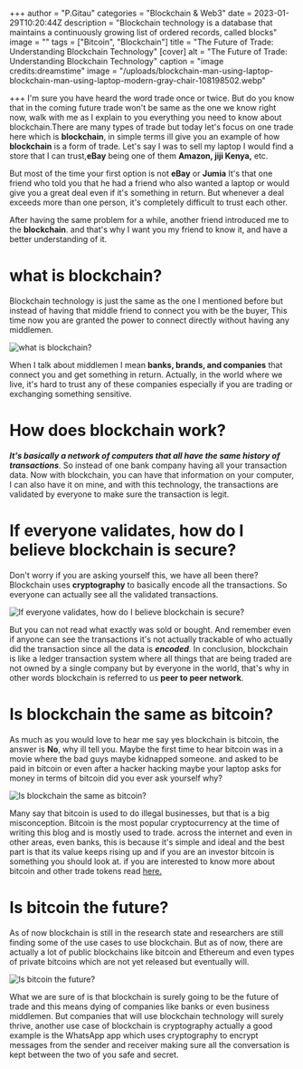 +++
author = "P.Gitau"
categories = "Blockchain & Web3"
date = 2023-01-29T10:20:44Z
description = "Blockchain technology is a database that maintains a continuously growing list of ordered records, called blocks"
image = ""
tags = ["Bitcoin", "Blockchain"]
title = "The Future of Trade: Understanding Blockchain Technology"
[cover]
alt = "The Future of Trade: Understanding Blockchain Technology"
caption = "image credits:dreamstime"
image = "/uploads/blockchain-man-using-laptop-blockchain-man-using-laptop-modern-gray-chair-108198502.webp"

+++
I'm sure you have heard the word trade once or twice. But do you know that in the coming future trade won't be same as the one we know right now, walk with me as I explain to you everything you need to know about blockchain.There are many types of trade but today let's focus on one trade here which is **blockchain**, in simple terms ill give you an example of how **blockchain** is a form of trade. Let's say I was to sell my laptop I would find a store that I can trust,**eBay** being one of them **Amazon, jiji Kenya,** etc.

But most of the time your first option is not **eBay** or **Jumia** It's that one friend who told you that he had a friend who also wanted a laptop or would give you a great deal even if it's something in return. But whenever a deal exceeds more than one person, it's completely difficult to trust each other.

After having the same problem for a while, another friend introduced me to the **blockchain**. and that's why I want you my friend to know it, and have a better understanding of it.

# what is blockchain?

Blockchain technology is just the same as the one I mentioned before but instead of having that middle friend to connect you with be the buyer, This time now you are granted the power to connect directly without having any middlemen.

![what is blockchain?](/uploads/concept-closure-protection-technology-blockchain-encryption-internet-traffic-101126214.jpg)

When I talk about middlemen I mean **banks, brands, and companies** that connect you and get something in return. Actually, in the world where we live, it's hard to trust any of these companies especially if you are trading or exchanging something sensitive.

# How does blockchain work?

**_It's basically a network of computers that all have the same history of transactions_**. So instead of one bank company having all your transaction data. Now with blockchain, you can have that information on your computer, I can also have it on mine, and with this technology, the transactions are validated by everyone to make sure the transaction is legit.

# If everyone validates, how do I believe blockchain is secure?

Don't worry if you are asking yourself this, we have all been there? Blockchain uses **cryptography** to basically encode all the transactions. So everyone can actually see all the validated transactions.

![If everyone validates, how do I believe blockchain is secure?](/uploads/global-network-across-planet-earth-blockchain-global-network-across-planet-earth-blockchain-elements-image-136686433.jpg)

But you can not read what exactly was sold or bought. And remember even if anyone can see the transactions it's not actually trackable of who actually did the transaction since all the data is **_encoded_**. In conclusion, blockchain is like a ledger transaction system where all things that are being traded are not owned by a single company but by everyone in the world, that's why in other words blockchain is referred to us **peer to peer network**.

# Is blockchain the same as bitcoin?

As much as you would love to hear me say yes blockchain is bitcoin, the answer is **No**, why ill tell you. Maybe the first time to hear bitcoin was in a movie where the bad guys maybe kidnapped someone. and asked to be paid in bitcoin or even after a hacker hacking maybe your laptop asks for money in terms of bitcoin did you ever ask yourself why?

![Is blockchain the same as bitcoin?](/uploads/240_f_177349972_ucdh0krbxa2izxvg0syltdq15earynfs.jpg)

Many say that bitcoin is used to do illegal businesses, but that is a big misconception. Bitcoin is the most popular cryptocurrency at the time of writing this blog and is mostly used to trade. across the internet and even in other areas, even banks, this is because it's simple and ideal and the best part is that its value keeps rising up and if you are an investor bitcoin is something you should look at. if you are interested to know more about bitcoin and other trade tokens read [here.](https://blog.bunnieabc.com/posts/unlocking-the-power-of-solana-token-a-must-read-for-investors/)

# Is bitcoin the future?

As of now blockchain is still in the research state and researchers are still finding some of the use cases to use blockchain. But as of now, there are actually a lot of public blockchains like bitcoin and Ethereum and even types of private bitcoins which are not yet released but eventually will.

![Is bitcoin the future?](/uploads/blockchain-business-technology-hand-holding-digital-tablet-buildings-element-image-ar-elements-furnished-139623743.jpg)

What we are sure of is that blockchain is surely going to be the future of trade and this means dying of companies like banks or even business middlemen. But companies that will use blockchain technology will surely thrive, another use case of blockchain is cryptography actually a good example is the WhatsApp app which uses cryptography to encrypt messages from the sender and receiver making sure all the conversation is kept between the two of you safe and secret.

